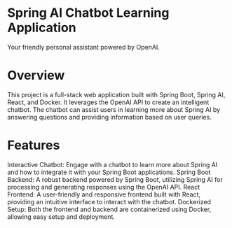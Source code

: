 # Spring AI Chatbot Learning Application

Your friendly personal assistant powered by OpenAI.

# Overview
This project is a full-stack web application built with Spring Boot, Spring AI, React, and Docker. It leverages the OpenAI API to create an intelligent chatbot. The chatbot can assist users in learning more about Spring AI by answering questions and providing information based on user queries.

# Features
Interactive Chatbot: Engage with a chatbot to learn more about Spring AI and how to integrate it with your Spring Boot applications.
Spring Boot Backend: A robust backend powered by Spring Boot, utilizing Spring AI for processing and generating responses using the OpenAI API.
React Frontend: A user-friendly and responsive frontend built with React, providing an intuitive interface to interact with the chatbot.
Dockerized Setup: Both the frontend and backend are containerized using Docker, allowing easy setup and deployment.

